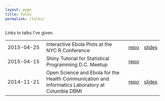 ```yaml
---
layout: page
title: Talks
permalink: /talks/
---
```


Links to talks I've given.

<table>
  <tr>
    <td>2015-04-25</td>
    <td>Interactive Ebola Plots at the NYC R Conference</td>
    <td><a href='https://github.com/chendaniely/2015-04-25-rstatsnyc-ebola/blob/master/src/shiny-ebola-combinedRmd.Rmd'>repo</a></td>
    <td><a href='https://htmlpreview.github.io/?https://github.com/chendaniely/2015-04-25-rstatsnyc-ebola/blob/master/src/shiny-ebola-combinedRmd.html'>slides</a></td>
  </tr>
  
  <tr>
    <td>2015-04-15</td>
    <td>Shiny Tutorial for Statistical Programming D.C. Meetup</td>
    <td><a href='https://github.com/chendaniely/2015-04-15-SPDC-shiny'>repo</a></td>
    <td></td>
  </tr>

  <tr>
    <td width="110px">2014-11-21</td>
    <td>Open Science and Ebola for the Health Communication and Informatics Laboratory at Columbia DBMI</td>
    <td><a href='https://github.com/chendaniely/2014-11-21-talk-cumc-dbmi-hci'>repo</a></td>
    <td><a href='https://htmlpreview.github.io/?https://github.com/chendaniely/2014-11-21-talk-cumc-dbmi-hci/blob/master/ebolaOpenScience.html#1'>slides</a></td>
  </tr>
</table>
